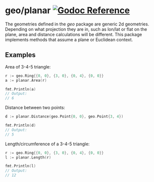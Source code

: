 # geo/planar [![Godoc Reference](https://pkg.go.dev/badge/github.com/pchchv/geo)](https://pkg.go.dev/github.com/pchchv/geo/planar)

The geometries defined in the *geo* package are generic 2d geometries. Depending on what projection they are in, such as lon/lat or flat on the plane, area and distance calculations will be different. This package implements methods that assume a plane or Euclidean context.

## Examples

Area of 3-4-5 triangle:

```go
r := geo.Ring{{0, 0}, {3, 0}, {0, 4}, {0, 0}}
a := planar.Area(r)

fmt.Println(a)
// Output:
// 6
```

Distance between two points:

```go
d := planar.Distance(geo.Point{0, 0}, geo.Point{3, 4})

fmt.Println(d)
// Output:
// 5
```

Length/circumference of a 3-4-5 triangle:

```go
r := geo.Ring{{0, 0}, {3, 0}, {0, 4}, {0, 0}}
l := planar.Length(r)

fmt.Println(l)
// Output:
// 12
```